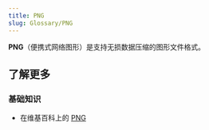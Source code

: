 ```yaml
---
title: PNG
slug: Glossary/PNG
---
```


**PNG**（便携式网络图形）是支持无损数据压缩的图形文件格式。

## 了解更多

### 基础知识

- 在维基百科上的 [PNG](https://zh.wikipedia.org/wiki/PNG)
